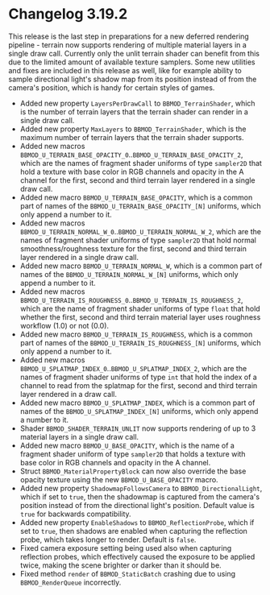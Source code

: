 # Changelog 3.19.2
This release is the last step in preparations for a new deferred rendering pipeline - terrain now supports rendering of multiple material layers in a single draw call. Currently only the unlit terrain shader can benefit from this due to the limited amount of available texture samplers. Some new utilities and fixes are included in this release as well, like for example ability to sample directional light's shadow map from its position instead of from the camera's position, which is handy for certain styles of games.

* Added new property `LayersPerDrawCall` to `BBMOD_TerrainShader`, which is the number of terrain layers that the terrain shader can render in a single draw call.
* Added new property `MaxLayers` to `BBMOD_TerrainShader`, which is the maximum number of terrain layers that the terrain shader supports.
* Added new macros `BBMOD_U_TERRAIN_BASE_OPACITY_0`..`BBMOD_U_TERRAIN_BASE_OPACITY_2`, which are the names of fragment shader uniforms of type `sampler2D` that hold a texture with base color in RGB channels and opacity in the A channel for the first, second and third terrain layer rendered in a single draw call.
* Added new macro `BBMOD_U_TERRAIN_BASE_OPACITY`, which is a common part of names of the `BBMOD_U_TERRAIN_BASE_OPACITY_[N]` uniforms, which only append a number to it.
* Added new macros `BBMOD_U_TERRAIN_NORMAL_W_0`..`BBMOD_U_TERRAIN_NORMAL_W_2`, which are the names of fragment shader uniforms of type `sampler2D` that hold normal smoothness/roughness texture for the first, second and third terrain layer rendered in a single draw call.
* Added new macro `BBMOD_U_TERRAIN_NORMAL_W`, which is a common part of names of the `BBMOD_U_TERRAIN_NORMAL_W_[N]` uniforms, which only append a number to it.
* Added new macros `BBMOD_U_TERRAIN_IS_ROUGHNESS_0`..`BBMOD_U_TERRAIN_IS_ROUGHNESS_2`, which are the name of fragment shader uniforms of type `float` that hold whether the first, second and third terrain material layer uses roughness workflow (1.0) or not (0.0).
* Added new macro `BBMOD_U_TERRAIN_IS_ROUGHNESS`, which is a common part of names of the `BBMOD_U_TERRAIN_IS_ROUGHNESS_[N]` uniforms, which only append a number to it.
* Added new macros `BBMOD_U_SPLATMAP_INDEX_0`..`BBMOD_U_SPLATMAP_INDEX_2`, which are the names of fragment shader uniforms of type `int` that hold the index of a channel to read from the splatmap for the first, second and third terrain layer rendered in a draw call.
* Added new macro `BBMOD_U_SPLATMAP_INDEX`, which is a common part of names of the `BBMOD_U_SPLATMAP_INDEX_[N]` uniforms, which only append a number to it.
* Shader `BBMOD_SHADER_TERRAIN_UNLIT` now supports rendering of up to 3 material layers in a single draw call.
* Added new macro `BBMOD_U_BASE_OPACITY`, which is the name of a fragment shader uniform of type `sampler2D` that holds a texture with base color in RGB channels and opacity in the A channel.
* Struct `BBMOD_MaterialPropertyBlock` can now also override the base opacity texture using the new `BBMOD_U_BASE_OPACITY` macro.
* Added new property `ShadowmapFollowsCamera` to `BBMOD_DirectionalLight`, which if set to `true`, then the shadowmap is captured from the camera's position instead of from the directional light's position. Default value is `true` for backwards compatibility.
* Added new property `EnableShadows` to `BBMOD_ReflectionProbe`, which if set to `true`, then shadows are enabled when capturing the reflection probe, which takes longer to render. Default is `false`.
* Fixed camera exposure setting being used also when capturing reflection probes, which effectively caused the exposure to be applied twice, making the scene brighter or darker than it should be.
* Fixed method `render` of `BBMOD_StaticBatch` crashing due to using `BBMOD_RenderQueue` incorrectly.
